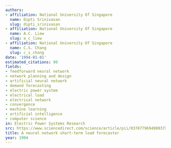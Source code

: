 ```yaml
---
authors:
- affiliation: National University Of Singapore
  name: Dipti Srinivasan
  slug: dipti_srinivasan
- affiliation: National University Of Singapore
  name: A.C. Liew
  slug: a_c_liew
- affiliation: National University Of Singapore
  name: C.S. Chang
  slug: c_s_chang
date: '1994-01-01'
estimated_citations: 99
fields:
- feedforward neural network
- network planning and design
- artificial neural network
- demand forecasting
- electric power system
- electrical load
- electrical network
- convergence
- machine learning
- artificial intelligence
- computer science
in: Electric Power Systems Research
src: https://www.sciencedirect.com/science/article/pii/037877969490037X
title: A neural network short-term load forecaster
year: 1994
---
```

